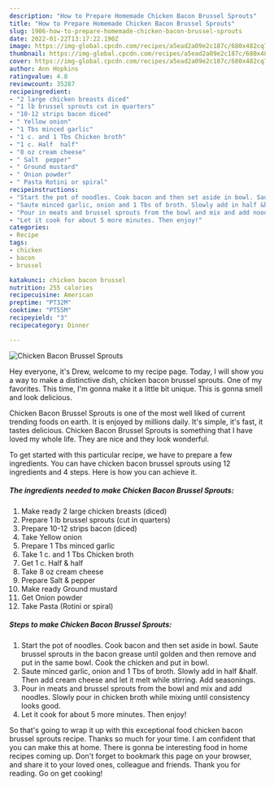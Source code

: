 ```yaml
---
description: "How to Prepare Homemade Chicken Bacon Brussel Sprouts"
title: "How to Prepare Homemade Chicken Bacon Brussel Sprouts"
slug: 1906-how-to-prepare-homemade-chicken-bacon-brussel-sprouts
date: 2022-01-22T13:17:22.190Z
image: https://img-global.cpcdn.com/recipes/a5ead2a09e2c187c/680x482cq70/chicken-bacon-brussel-sprouts-recipe-main-photo.jpg
thumbnail: https://img-global.cpcdn.com/recipes/a5ead2a09e2c187c/680x482cq70/chicken-bacon-brussel-sprouts-recipe-main-photo.jpg
cover: https://img-global.cpcdn.com/recipes/a5ead2a09e2c187c/680x482cq70/chicken-bacon-brussel-sprouts-recipe-main-photo.jpg
author: Ann Hopkins
ratingvalue: 4.8
reviewcount: 35287
recipeingredient:
- "2 large chicken breasts diced"
- "1 lb brussel sprouts cut in quarters"
- "10-12 strips bacon diced"
- " Yellow onion"
- "1 Tbs minced garlic"
- "1 c. and 1 Tbs Chicken broth"
- "1 c. Half  half"
- "8 oz cream cheese"
- " Salt  pepper"
- " Ground mustard"
- " Onion powder"
- " Pasta Rotini or spiral"
recipeinstructions:
- "Start the pot of noodles. Cook bacon and then set aside in bowl. Saute brussel sprouts in the bacon grease until golden and then remove and put in the same bowl. Cook the chicken and put in bowl."
- "Saute minced garlic, onion and 1 Tbs of broth. Slowly add in half &half. Then add cream cheese and let it melt while stirring. Add seasonings."
- "Pour in meats and brussel sprouts from the bowl and mix and add noodles. Slowly pour in chicken broth while mixing until consistency looks good."
- "Let it cook for about 5 more minutes. Then enjoy!"
categories:
- Recipe
tags:
- chicken
- bacon
- brussel

katakunci: chicken bacon brussel 
nutrition: 255 calories
recipecuisine: American
preptime: "PT32M"
cooktime: "PT55M"
recipeyield: "3"
recipecategory: Dinner

---
```



![Chicken Bacon Brussel Sprouts](https://img-global.cpcdn.com/recipes/a5ead2a09e2c187c/680x482cq70/chicken-bacon-brussel-sprouts-recipe-main-photo.jpg)

Hey everyone, it's Drew, welcome to my recipe page. Today, I will show you a way to make a distinctive dish, chicken bacon brussel sprouts. One of my favorites. This time, I'm gonna make it a little bit unique. This is gonna smell and look delicious.

Chicken Bacon Brussel Sprouts is one of the most well liked of current trending foods on earth. It is enjoyed by millions daily. It's simple, it's fast, it tastes delicious. Chicken Bacon Brussel Sprouts is something that I have loved my whole life. They are nice and they look wonderful.




To get started with this particular recipe, we have to prepare a few ingredients. You can have chicken bacon brussel sprouts using 12 ingredients and 4 steps. Here is how you can achieve it.

<!--inarticleads1-->

##### The ingredients needed to make Chicken Bacon Brussel Sprouts:

1. Make ready 2 large chicken breasts (diced)
1. Prepare 1 lb brussel sprouts (cut in quarters)
1. Prepare 10-12 strips bacon (diced)
1. Take  Yellow onion
1. Prepare 1 Tbs minced garlic
1. Take 1 c. and 1 Tbs Chicken broth
1. Get 1 c. Half & half
1. Take 8 oz cream cheese
1. Prepare  Salt & pepper
1. Make ready  Ground mustard
1. Get  Onion powder
1. Take  Pasta (Rotini or spiral)




<!--inarticleads2-->

##### Steps to make Chicken Bacon Brussel Sprouts:

1. Start the pot of noodles. Cook bacon and then set aside in bowl. Saute brussel sprouts in the bacon grease until golden and then remove and put in the same bowl. Cook the chicken and put in bowl.
1. Saute minced garlic, onion and 1 Tbs of broth. Slowly add in half &half. Then add cream cheese and let it melt while stirring. Add seasonings.
1. Pour in meats and brussel sprouts from the bowl and mix and add noodles. Slowly pour in chicken broth while mixing until consistency looks good.
1. Let it cook for about 5 more minutes. Then enjoy!




So that's going to wrap it up with this exceptional food chicken bacon brussel sprouts recipe. Thanks so much for your time. I am confident that you can make this at home. There is gonna be interesting food in home recipes coming up. Don't forget to bookmark this page on your browser, and share it to your loved ones, colleague and friends. Thank you for reading. Go on get cooking!
